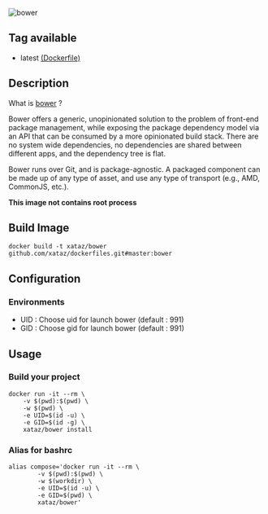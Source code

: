 ![bower](http://bower.io/img/bower-logo.svg)

## Tag available
* latest [(Dockerfile)](https://github.com/xataz/dockerfiles/tree/master/bower/Dockerfile)

## Description
What is [bower](http://bower.io/) ?

Bower offers a generic, unopinionated solution to the problem of front-end package management, while exposing the package dependency model via an API that can be consumed by a more opinionated build stack. There are no system wide dependencies, no dependencies are shared between different apps, and the dependency tree is flat.

Bower runs over Git, and is package-agnostic. A packaged component can be made up of any type of asset, and use any type of transport (e.g., AMD, CommonJS, etc.).

**This image not contains root process**

## Build Image

```shell
docker build -t xataz/bower github.com/xataz/dockerfiles.git#master:bower
```

## Configuration
### Environments
* UID : Choose uid for launch bower (default : 991)
* GID : Choose gid for launch bower (default : 991)

## Usage
### Build your project
```shell
docker run -it --rm \
    -v $(pwd):$(pwd) \
    -w $(pwd) \
    -e UID=$(id -u) \
    -e GID=$(id -g) \
    xataz/bower install
```

### Alias for bashrc
```shell
alias compose='docker run -it --rm \
        -v $(pwd):$(pwd) \
        -w $(workdir) \
        -e UID=$(id -u) \
        -e GID=$(pwd) \
        xataz/bower'
```
